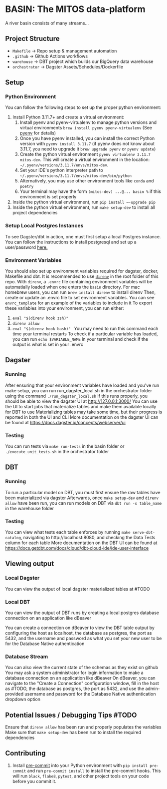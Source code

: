 # BASIN: The MITOS data-platform

A river basin consists of many streams...

## Project Structure

- `Makefile` -> Repo setup & management automation
- `.github` -> Github Actions workflows
- `warehouse` -> DBT project which builds our BigQuery data warehouse
- `orchestrator` -> Dagster Assets/Schedules/Dockerfile

## Setup

### Python Environment
You can follow the following steps to set up the proper python environment:
1. Install Python 3.11.7+ and create a virtual environment:
   1. Install pyenv and pyenv-virtualenv to manage python versions and virtual environments `brew install pyenv pyenv-virtualenv` (See [pyenv](https://github.com/pyenv/pyenv) for details)
   2. Once you have pyenv installed, you can install the correct Python version with `pyenv install 3.11.7` (if pyenv does not know about 3.11.7, you need to upgrade it `brew upgrade pyenv` or `pyenv update`)
   3. Create the python virtual environment `pyenv virtualenv 3.11.7 mitos-dev`. This will create a virtual environment in the location: `~/.pyenv/versions/3.11.7/envs/mitos-dev`.
   4. Set your IDE's python interpreter path to `~/.pyenv/versions/3.11.7/envs/mitos-dev/bin/python`
   5. Alternatively, you may use other environment tools like `conda` and `poetry`
   6. Your terminal may have the form `(mitos-dev) ...@... basin %` if this environment is set properly
2. Inside the python virtual environment, run `pip install —-upgrade pip`
3. Inside the python virtual environment, run `make setup-dev` to install all project dependencies

### Setup Local Postgres Instances
To see Dagster/dbt in action, one must first setup a local Postgres instance. You can follow the instructions to install postgresql and set up a user/password [here.](https://www.sqlshack.com/setting-up-a-postgresql-database-on-mac/)

### Environment Variables
You should also set up environment variables required for dagster, docker, Makefile and dbt. 
It is recommended to use [`direnv`](https://formulae.brew.sh/formula/direnv#default) in the root folder of this repo. With `direnv`, a `.envrc` file containing environment variables will be automatially loaded when one enters the `basin` directory. For mac homebrew users, you can run `brew install direnv` to install direnv
Then, create or update an .envrc file to set environment variables. You can see `envrc_template` for an example of the variables to include in it
To export these variables into your environment, you can run either:
1. `eval "$(direnv hook zsh)"`
2. `direnv allow`
3. `eval "$(direnv hook bash)" `
You may need to run this command each time your terminal restarts
To check if a particular variable has loaded, you can run `echo $VARIABLE_NAME` in your terminal and check if the output is what is set in your .envrc 


## Dagster

### Running
After ensuring that your environment variables have loaded and you've run make setup, you can run run_dagster_local.sh in the orchestrator folder using the command `./run_dagster_local.sh`
If this runs properly, you should be able to view the dagster UI at http://127.0.0.1:3000/
You can use the UI to start jobs that materialize tables and make them available locally for DBT to use
Materializing tables may take some time, but their progress is reported in both the UI and CLI
More documentation on the dagster UI can be found at https://docs.dagster.io/concepts/webserver/ui

### Testing
You can run tests via `make run-tests` in the basin folder or `./execute_unit_tests.sh` in the orchestrator folder

## DBT

### Running
To run a particular model on DBT, you must first ensure the raw tables have been materialized via dagster
Afterwards, once `make setup-dev` and `direnv allow` have been run, you can run models on DBT via `dbt run -s table_name` in the warehouse folder

### Testing
You can view what tests each table enforces by running `make serve-dbt-catalog`, navigating to http://localhost:8080, and checking the Data Tests column for each table
More documentation on the DBT UI can be found at https://docs.getdbt.com/docs/cloud/dbt-cloud-ide/ide-user-interface 

## Viewing output

### Local Dagster
You can view the output of local dagster materialized tables at #TODO

### Local DBT
You can view the output of DBT runs by creating a local postgres database connection on an application like dBeaver
<!-- First, ensure that you have Postgres installed. You can download it from https://www.postgresql.org/download/
Then, you can set it up by following the directions listed here https://www.sqlshack.com/setting-up-a-postgresql-database-on-mac/ 
1. You can access the PostgreSQL server by running `psql -U your_admin_username -d your_database_name -h your_host`, where your_database_name may be postgres and your_host may be localhost
2. To make a new user on this server, you can run `CREATE USER your_new_username WITH PASSWORD 'your_password';` on the PostgreSQL server, and grant them privileges by running `GRANT ALL PRIVILEGES ON DATABASE your_database_name TO your_new_username;` -->
You can create a connection on dBeaver to view the DBT table output by configuring the host as localhost, the database as postgres, the port as 5432, and the username and password as what you set your new user to be for the Database Native authentication

### Database Stream
You can also view the current state of the schemas as they exist on github
You may ask a system administrator for login information to make a database connection on an application like dBeaver
On dBeaver, you can navigate to the "Create a Connection" configuration window, fill in the host as #TODO, the database as postgres, the port as 5432, and use the admin-provided username and password for the Database Native authentication dropdown option

## Potential Issues / Debugging Tips #TODO
Ensure that `direnv allow` has been run and properly populates the variables
Make sure that `make setup-dev` has been run to install the required dependencies

## Contributing

1. Install [pre-commit](https://pre-commit.com/) into your Python environment with `pip install pre-commit` and run `pre-commit install` to install the pre-commit hooks. This will run `black`, `flake8`, `pytest`, and other project tools on your code before you commit it.
